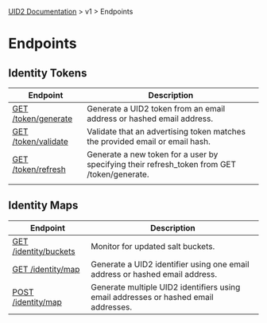 [UID2 Documentation](../../README.md) > v1 > Endpoints

# Endpoints

## Identity Tokens

| Endpoint | Description |
| --- | --- |
| [GET /token/generate](./get-token-generate.md) | Generate a UID2 token from an email address or hashed email address. |
| [GET /token/validate](./get-token-validate.md) | Validate that an advertising token matches the provided email or email hash. |
| [GET /token/refresh](./get-token-refresh.md) | Generate a new token for a user by specifying their refresh_token from GET /token/generate. |
|                                                |                                                              |

## Identity Maps

| Endpoint | Description |
| --- | --- |
| [GET /identity/buckets](./get-identity-buckets.md) | Monitor for updated salt buckets. |
| [GET /identity/map](./get-identity-map.md) | Generate a UID2 identifier using one email address or hashed email address. |
| [POST /identity/map](./post-identity-map.md) | Generate multiple UID2 identifiers using email addresses or hashed email addresses.  |

